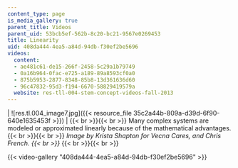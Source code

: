 ```yaml
---
content_type: page
is_media_gallery: true
parent_title: Videos
parent_uid: 53bcb5ef-562b-8c20-bc21-9567e0269453
title: Linearity
uid: 408da444-4ea5-a84d-94db-f30ef2be5696
videos:
  content:
  - ae481c61-de15-266f-2458-5c29a1b79749
  - 0a16b964-0fac-e725-a189-89a8593cf0a0
  - 875b5953-2877-8348-85b8-13d361636d60
  - 96c47832-95d3-f194-6670-58829419579a
  website: res-tll-004-stem-concept-videos-fall-2013
---
```


| ![res.tl.004_image7.jpg]({{< resource_file 35c2a44b-809a-d39d-6f90-640e1635453f >}}) |  {{< br >}}{{< br >}} Many complex systems are modeled or approximated linearly because of the mathematical advantages. {{< br >}}{{< br >}} _Image by Krista Shapton for Vecna Cares, and Chris French.  {{< br >}}_ {{< br >}}{{< br >}}

{{< video-gallery "408da444-4ea5-a84d-94db-f30ef2be5696" >}}


